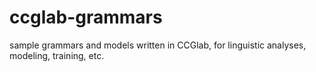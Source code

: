 # ccglab-grammars
sample grammars and models written in CCGlab, for linguistic analyses, modeling, training, etc.

